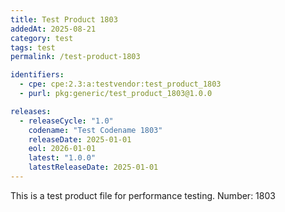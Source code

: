 ```yaml
---
title: Test Product 1803
addedAt: 2025-08-21
category: test
tags: test
permalink: /test-product-1803

identifiers:
  - cpe: cpe:2.3:a:testvendor:test_product_1803
  - purl: pkg:generic/test_product_1803@1.0.0

releases:
  - releaseCycle: "1.0"
    codename: "Test Codename 1803"
    releaseDate: 2025-01-01
    eol: 2026-01-01
    latest: "1.0.0"
    latestReleaseDate: 2025-01-01
---
```


This is a test product file for performance testing. Number: 1803
